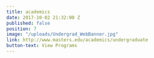 ```yaml
---
title: academics
date: 2017-10-02 21:32:00 Z
published: false
position: 7
image: "/uploads/Undergrad_WebBanner.jpg"
link: http://www.masters.edu/academics/undergraduate
button-text: View Programs
---
```


